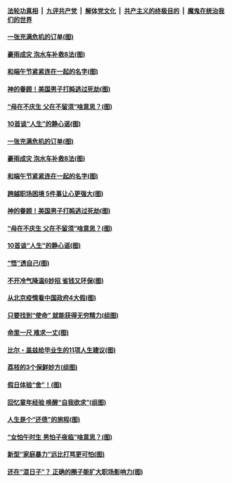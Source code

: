####  [法轮功真相](../../../../basic/blob/master/README.md?t=06241831) &nbsp;|&nbsp; [九评共产党](../../../../9ping.md/blob/master/README.md?t=06241831) &nbsp;|&nbsp; [解体党文化](../../../../jtdwh.md/blob/master/README.md?t=06241831)  &nbsp;|&nbsp; [共产主义的终极目的](../../../../gczydzjmd.md/blob/master/README.md?t=06241831) &nbsp;|&nbsp; [魔鬼在统治我们的世界](../../../../mgztzwmdsj.md/blob/master/README.md?t=06241831) 

#### [一张充满危机的订单(图)](../pages/p8/936981.md?t=06241831) 

#### [豪雨成灾 泡水车补救8法(图)](../pages/p8/937526.md?t=06241831) 

#### [和端午节紧紧连在一起的名字(图)](../pages/p8/937448.md?t=06241831) 

#### [神的眷顾！美国男子打盹逃过死劫(图)](../pages/p8/936985.md?t=06241831) 

#### [“母在不庆生 父在不留须”啥意思？(图)](../pages/p8/937234.md?t=06241831) 

#### [10首谈“人生”的静心谣(图)](../pages/p8/936965.md?t=06241831) 

#### [一张充满危机的订单(图)](../pages/p8/936981.md?t=06241831) 

#### [豪雨成灾 泡水车补救8法(图)](../pages/p8/937526.md?t=06241831) 

#### [和端午节紧紧连在一起的名字(图)](../pages/p8/937448.md?t=06241831) 

#### [跨越职场困境 5件事让心更强大(图)](../pages/p8/937375.md?t=06241831) 

#### [神的眷顾！美国男子打盹逃过死劫(图)](../pages/p8/936985.md?t=06241831) 

#### [“母在不庆生 父在不留须”啥意思？(图)](../pages/p8/937234.md?t=06241831) 

#### [10首谈“人生”的静心谣(图)](../pages/p8/936965.md?t=06241831) 

#### [“悟”透自己(图)](../pages/p8/936972.md?t=06241831) 

#### [不开冷气降温6妙招 省钱又环保(图)](../pages/p8/937329.md?t=06241831) 

#### [从北京疫情看中国政府4大假(图)](../pages/p8/937196.md?t=06241831) 

#### [只要找到“使命” 就能获得无穷精力(组图)](../pages/p8/937159.md?t=06241831) 

#### [命里一尺 难求一丈(图)](../pages/p8/936782.md?t=06241831) 

#### [比尔・盖兹给毕业生的11项人生建议(图)](../pages/p8/936231.md?t=06241831) 

#### [荔枝的3个保鲜妙方(组图)](../pages/p8/936950.md?t=06241831) 

#### [假日体验“舍”！(图)](../pages/p8/937183.md?t=06241831) 

#### [回忆童年经验 唤醒“自我欲求”(组图)](../pages/p8/937082.md?t=06241831) 

#### [人生是个“还债”的旅程(图)](../pages/p8/936768.md?t=06241831) 

#### [“女怕午时生 男怕子夜临”啥意思？(图)](../pages/p8/937081.md?t=06241831) 

#### [新型“家庭暴力”远比打骂更可怕(图)](../pages/p8/936230.md?t=06241831) 

#### [还在“混日子”？ 正确的圈子能扩大职场影响力(图)](../pages/p8/937049.md?t=06241831) 

